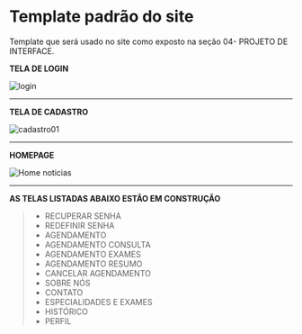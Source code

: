 # Template padrão do site

Template que será usado no site como exposto na seção 04- PROJETO DE INTERFACE.

**TELA DE LOGIN**

![login](https://github.com/ICEI-PUC-Minas-PMV-ADS/pmv-ads-2023-1-e1-proj-web-t7-medicfy/assets/128761556/ce3f818b-54ac-48d3-8c30-92b4d90dd433)

*******************************************************************************************************************************************

**TELA DE CADASTRO**

![cadastro01](https://github.com/ICEI-PUC-Minas-PMV-ADS/pmv-ads-2023-1-e1-proj-web-t7-medicfy/assets/128761321/3be055c9-5285-49c3-8ad7-f85786a0e4db)

*******************************************************************************************************************************************

**HOMEPAGE**

![Home noticias](https://github.com/ICEI-PUC-Minas-PMV-ADS/pmv-ads-2023-1-e1-proj-web-t7-medicfy/assets/128761321/b5cbb2b3-ca91-4a49-99c0-c6d42bd0c59d)

*******************************************************************************************************************************************

**AS TELAS LISTADAS ABAIXO ESTÃO EM CONSTRUÇÃO**


>- RECUPERAR SENHA
>- REDEFINIR SENHA
>- AGENDAMENTO
>- AGENDAMENTO CONSULTA
>- AGENDAMENTO EXAMES
>- AGENDAMENTO RESUMO
>- CANCELAR AGENDAMENTO
>- SOBRE NÓS
>- CONTATO
>- ESPECIALIDADES E EXAMES
>- HISTÓRICO
>- PERFIL



